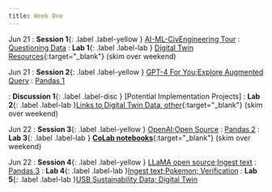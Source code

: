 ```yaml
---
title: Week One
---
```


Jun 21
: **Session 1**{: .label .label-yellow } [AI-ML-CivEngineering Tour](/InfrastructureChat/lecture/ses01-ju21wam)
    : [Questioning Data](https://ds100.org/course-notes-su23/intro_lec/introduction.html)
: **Lab 1**{: .label .label-lab } [Digital Twin Resources](https://github.com/dbrauchwerk/SRG_S23/wiki/Digital-Twins){:target="_blank"} (skim over weekend)

Jun 21
: **Session 2**{: .label .label-yellow } [GPT-4 For You;Explore Augmented Query](/InfrastructureChat/lecture/ses2-ju21wpm) 
    : [Pandas 1](https://ds100.org/course-notes-su23/pandas_1/pandas_1.html)

: **Discussion 1**{: .label .label-disc } [Potential Implementation Projects]
: **Lab 2**{: .label .label-lab }[Links to Digital Twin Data, other](https://github.com/dbrauchwerk/SRG_S23/wiki/){:target="_blank"} (skim over weekend)


Jun 22
: **Session 3**{: .label .label-yellow } [OpenAI;Open Source](/InfrastructureChat/lecture/ses3-ju22tham)
    : [Pandas 2](https://ds100.org/course-notes-su23/pandas_2/pandas_2.html)
: **Lab 3**{: .label .label-lab } [**CoLab notebooks**](https://github.com/dbrauchwerk/SRG_S23/wiki/Colab-Notebooks){:target="_blank"} (skim over weekend)

Jun 22
: **Session 4**{: .label .label-yellow } [LLaMA open source;Ingest text](/InfrastructureChat/lecture/ses4ju22thpm)
    : [Pandas 3](https://ds100.org/course-notes-su23/pandas_2/pandas_2.html)
: **Lab 4**{: .label .label-lab }[Ingest text;Pokemon; Verification](https://github.com/dbrauchwerk/SRG_S23/wiki/Verification)
: **Lab 5**{: .label .label-lab }[USB Sustainability Data; Digital Twin](https://github.com/dbrauchwerk/SRG_S23/wiki/Spreadsheets)


